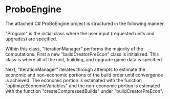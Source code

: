 # ProboEngine

The attached C# ProBoEngine project is structured in the following manner.

"Program" is the initial class where the user input (requested units and upgrades) are specified.
 
Within this class, "IterationManager" performs the majority of the computations. First a new "buildCreatorPreEcon" class is initialized. This class is where all of the unit, building, and upgrade game data is specified.
 
Next, "IterationManager" iterates through attempts to estimate the economic and non-economic portions of the build order until convergence is achieved. The economic portion is estimated with the function "optimizeEconomicVariables" and the non-economic portion is estimated with the function "createCompressedBuilds" under "buildCreatorPreEcon".
